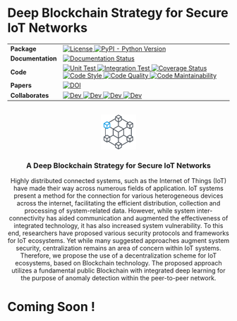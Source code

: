 # Deep Blockchain Strategy for Secure IoT Networks


<div id="top"></div>
<!--
*** Thanks for checking out the Best-README-Template. If you have a suggestion
*** that would make this better, please fork the repo and create a pull request
*** or simply open an issue with the tag "enhancement".
*** Don't forget to give the project a star!
*** Thanks again! Now go create something AMAZING! :D
-->



<!-- PROJECT SHIELDS -->
<!--
*** I'm using markdown "reference style" links for readability.
*** Reference links are enclosed in brackets [ ] instead of parentheses ( ).
*** See the bottom of this document for the declaration of the reference variables
*** for contributors-url, forks-url, etc. This is an optional, concise syntax you may use.
*** https://www.markdownguide.org/basic-syntax/#reference-style-links

[![Contributors][contributors-shield]][contributors-url]
[![Forks][forks-shield]][forks-url]
[![Stargazers][stars-shield]][stars-url]
[![Issues][issues-shield]][issues-url]
[![MIT License][license-shield]][license-url]
[![LinkedIn][linkedin-shield]][linkedin-url]-->

<table align="center">
  <tr>
    <td>
      <b>Package</b>
    </td>
    <td>
      <a href="https://opensource.org/licenses/MIT">
      <img src="https://img.shields.io/badge/License-MIT-blue.svg" alt="License">
      </a>
      <!--<a href="https://pypi.python.org/pypi/DeepReg/">
      <img src="https://img.shields.io/pypi/v/deepreg.svg" alt="PyPI Version">
      </a>--->
      <a href="https://pypi.python.org/pypi/DeepReg/">
      <img alt="PyPI - Python Version" src="https://img.shields.io/pypi/pyversions/deepreg">
      </a>
      <!--<a href="https://pepy.tech/project/deepreg">
      <img src="https://static.pepy.tech/personalized-badge/deepreg?period=total&units=none&left_color=grey&right_color=orange&left_text=Downloads"
        alt="PyPI downloads"> --->
      </a>
    </td>
  </tr>
  <tr>
    <td>
      <b>Documentation</b>
    </td>
    <td>
      <a href="https://deepreg.readthedocs.io/en/latest/?badge=latest">
      <img src="https://readthedocs.org/projects/deepreg/badge/?version=latest" alt="Documentation Status">
      </a>
    </td>
  </tr>
  <tr>
    <td>
      <b>Code</b>
    </td>
    <td>
      <a href="https://github.com/DeepRegNet/DeepReg/actions?query=workflow%3A%22Unit+Test%22">
      <img src="https://github.com/deepregnet/deepreg/workflows/Unit%20Test/badge.svg?branch=main" alt="Unit Test">
      </a>
      <a href="https://github.com/DeepRegNet/DeepReg/actions?query=workflow%3A%22Integration+Test%22">
      <img src="https://github.com/deepregnet/deepreg/workflows/Integration%20Test/badge.svg?branch=main" alt="Integration Test">
      </a>
      <a href="https://codecov.io/github/DeepRegNet/DeepReg">
      <img src="https://codecov.io/gh/DeepRegNet/DeepReg/branch/main/graph/badge.svg" alt="Coverage Status">
      </a>
      <a href="https://github.com/psf/black">
      <img src="https://img.shields.io/badge/code%20style-black-000000.svg" alt="Code Style">
      </a>
      <a href="https://scrutinizer-ci.com/g/DeepRegNet/DeepReg/">
      <img src="https://scrutinizer-ci.com/g/DeepRegNet/DeepReg/badges/quality-score.png" alt="Code Quality">
      </a>
      <a href="https://codeclimate.com/github/DeepRegNet/DeepReg/maintainability">
      <img src="https://api.codeclimate.com/v1/badges/65245e28aa8f2cd7c6b6/maintainability" alt="Code Maintainability">
      </a>
    </td>
  </tr>
  <tr>
    <td>
      <b>Papers</b>
    </td>
    <td>
      <!--<a href="https://joss.theoj.org/papers/7e6de472bc82a70d7618e23f618960b3"><img
        src="https://joss.theoj.org/papers/7e6de472bc82a70d7618e23f618960b3/status.svg"
        alt="JOSS Paper"></a>
      <a href="https://zenodo.org/badge/latestdoi/269365590"><img src="https://zenodo.org/badge/269365590.svg"
        alt="DOI"></a>-->
        <a href="https://spie.org/defense-commercial-sensing/presentation/A-deep-blockchain-strategy-for-secure-IoT-networks/12117-18"><img src="https://spie.org/Images/Graphics/ConferenceLogo/dcs.svg"
        alt="DOI"></a>
    </td>
  </tr>
  <tr>
    <td>
      <b>Collaborates</b>
    </td>
    <td>
      <a href="https://https://github.com/nalsadi">
      <img src="https://img.shields.io/badge/Github-Naseem%20Alsadi-blue" alt="Dev">
      </a>
      <a href="https://https://github.com/nalsadi">
      <img src="https://img.shields.io/badge/Github-Andrew%20Gadsden-blue" alt="Dev">
      </a>
      <a href="https://github.com/jwyawney">
      <img src="https://img.shields.io/badge/Github-John%20Yawney-blue" alt="Dev">
      </a>
      <a href="https://github.com/Stephan543">
      <img src="https://img.shields.io/badge/Github-Stephan%20Iskander-blue" alt="Dev">
      </a>
    </td>
  </tr>
</table>

<!-- PROJECT LOGO -->
<br />
<div align="center">
  <a href="https://github.com/nalsadi/BC-IoT">
    <img src="images/logo.png" alt="Logo" width="80" height="80">
  </a>

<h3 align="center">A Deep Blockchain Strategy for Secure IoT Networks</h3>

  <p align="center">
    Highly distributed connected systems, such as the Internet of Things (IoT) have made their way across numerous fields of application. IoT systems present a method for the connection for various heterogeneous devices across the internet, facilitating the efficient distribution, collection and processing of system-related data. However, while system inter-connectivity has aided communication and augmented the effectiveness of integrated technology, it has also increased system vulnerability. To this end, researchers have proposed various security protocols and frameworks for IoT ecosystems. Yet while many suggested approaches augment system security, centralization remains an area of concern within IoT systems. Therefore, we propose the use of a decentralization scheme for IoT ecosystems, based on Blockchain technology. The proposed approach utilizes a fundamental public Blockchain with integrated deep learning for the purpose of anomaly detection within the peer-to-peer network.
    <br />

  </p>
</div>


# Coming Soon !

